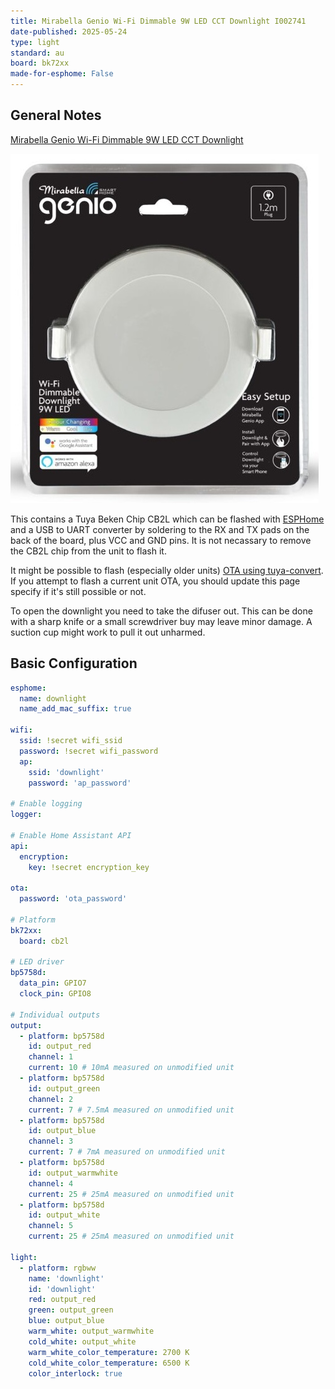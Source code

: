 ```yaml
---
title: Mirabella Genio Wi-Fi Dimmable 9W LED CCT Downlight I002741
date-published: 2025-05-24
type: light
standard: au
board: bk72xx
made-for-esphome: False
---
```


## General Notes

[Mirabella Genio Wi-Fi Dimmable 9W LED CCT Downlight
](https://www.mirabellagenio.com.au/product-range/mirabella-genio-wi-fi-dimmable-9w-led/)

![Mirabella Genio Wi-Fi Dimmable 9W LED CCT Downlight](Mirabella-Genio-Downlight-9W-I002741.jpg 'Mirabella Genio Wi-Fi Dimmable 9W LED CCT Downlight')

This contains a Tuya Beken Chip CB2L which can be flashed with [ESPHome](https://esphome.io/) and a USB to UART converter by soldering to the RX and TX pads on the back of the board, plus VCC and GND pins. It is not necassary to remove the CB2L chip from the unit to flash it.

It might be possible to flash (especially older units) [OTA using tuya-convert](/guides/tuya-convert/). If you attempt to flash a current unit OTA, you should update this page specify if it's still possible or not.

To open the downlight you need to take the difuser out. This can be done with a sharp knife or a small screwdriver buy may leave minor damage. A suction cup might work to pull it out unharmed.

## Basic Configuration

```yaml
esphome:
  name: downlight
  name_add_mac_suffix: true

wifi:
  ssid: !secret wifi_ssid
  password: !secret wifi_password
  ap:
    ssid: 'downlight'
    password: 'ap_password'

# Enable logging
logger:

# Enable Home Assistant API
api:
  encryption:
    key: !secret encryption_key

ota:
  password: 'ota_password'

# Platform
bk72xx:
  board: cb2l

# LED driver
bp5758d:
  data_pin: GPIO7
  clock_pin: GPIO8

# Individual outputs
output:
  - platform: bp5758d
    id: output_red
    channel: 1
    current: 10 # 10mA measured on unmodified unit
  - platform: bp5758d
    id: output_green
    channel: 2
    current: 7 # 7.5mA measured on unmodified unit
  - platform: bp5758d
    id: output_blue
    channel: 3
    current: 7 # 7mA measured on unmodified unit
  - platform: bp5758d
    id: output_warmwhite
    channel: 4
    current: 25 # 25mA measured on unmodified unit
  - platform: bp5758d
    id: output_white
    channel: 5
    current: 25 # 25mA measured on unmodified unit

light:
  - platform: rgbww
    name: 'downlight'
    id: 'downlight'
    red: output_red
    green: output_green
    blue: output_blue
    warm_white: output_warmwhite
    cold_white: output_white
    warm_white_color_temperature: 2700 K
    cold_white_color_temperature: 6500 K
    color_interlock: true
```
